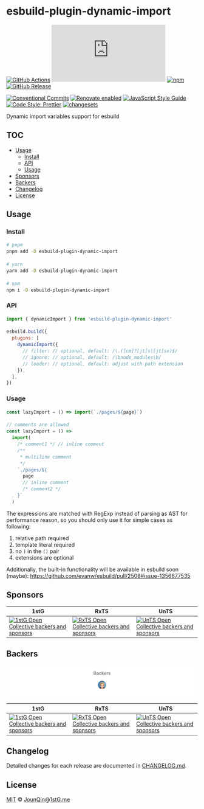 # esbuild-plugin-dynamic-import

[![GitHub Actions](https://github.com/esbuildr/esbuild-plugin-dynamic-import/workflows/CI/badge.svg)](https://github.com/esbuildr/esbuild-plugin-dynamic-import/actions/workflows/ci.yml)
[![type-coverage](https://img.shields.io/badge/dynamic/json.svg?label=type-coverage&prefix=%E2%89%A5&suffix=%&query=$.typeCoverage.atLeast&uri=https%3A%2F%2Fraw.githubusercontent.com%2Fesbuildr%2Fesbuild-plugin-dynamic-import%2Fmain%2Fpackage.json)](https://github.com/plantain-00/type-coverage)
[![npm](https://img.shields.io/npm/v/esbuild-plugin-dynamic-import.svg)](https://www.npmjs.com/package/esbuild-plugin-dynamic-import)
[![GitHub Release](https://img.shields.io/github/release/esbuildr/esbuild-plugin-dynamic-import)](https://github.com/esbuildr/esbuild-plugin-dynamic-import/releases)

[![Conventional Commits](https://img.shields.io/badge/conventional%20commits-1.0.0-yellow.svg)](https://conventionalcommits.org)
[![Renovate enabled](https://img.shields.io/badge/renovate-enabled-brightgreen.svg)](https://renovatebot.com)
[![JavaScript Style Guide](https://img.shields.io/badge/code_style-standard-brightgreen.svg)](https://standardjs.com)
[![Code Style: Prettier](https://img.shields.io/badge/code_style-prettier-ff69b4.svg)](https://github.com/prettier/prettier)
[![changesets](https://img.shields.io/badge/maintained%20with-changesets-176de3.svg)](https://github.com/changesets/changesets)

Dynamic import variables support for esbuild

## TOC <!-- omit in toc -->

- [Usage](#usage)
  - [Install](#install)
  - [API](#api)
  - [Usage](#usage-1)
- [Sponsors](#sponsors)
- [Backers](#backers)
- [Changelog](#changelog)
- [License](#license)

## Usage

### Install

```sh
# pnpm
pnpm add -D esbuild-plugin-dynamic-import

# yarn
yarn add -D esbuild-plugin-dynamic-import

# npm
npm i -D esbuild-plugin-dynamic-import
```

### API

```js
import { dynamicImport } from 'esbuild-plugin-dynamic-import'

esbuild.build({
  plugins: [
    dynamicImport({
      // filter: // optional, default: /\.([cm]?[jt]s|[jt]sx)$/
      // ignore: // optional, default: /\bnode_modules\b/
      // loader: // optional, default: adjust with path extension
    }),
  ],
})
```

### Usage

```js
const lazyImport = () => import(`./pages/${page}`)

// comments are allowed
const lazyImport = () =>
  import(
    /* comment1 */ // inline comment
    /**
     * multiline comment
     */
    `./pages/${
      page
      // inline comment
      /* comment2 */
    }`
  )
```

The expressions are matched with RegExp instead of parsing as AST for performance reason,
so you should only use it for simple cases as following:

1. relative path required
2. template literal required
3. no `)` in the `()` pair
4. extensions are optional

Additionally, the built-in functionality will be available in esbuild soon (maybe):
<https://github.com/evanw/esbuild/pull/2508#issue-1356677535>

## Sponsors

| 1stG                                                                                                                               | RxTS                                                                                                                               | UnTS                                                                                                                               |
| ---------------------------------------------------------------------------------------------------------------------------------- | ---------------------------------------------------------------------------------------------------------------------------------- | ---------------------------------------------------------------------------------------------------------------------------------- |
| [![1stG Open Collective backers and sponsors](https://opencollective.com/1stG/organizations.svg)](https://opencollective.com/1stG) | [![RxTS Open Collective backers and sponsors](https://opencollective.com/rxts/organizations.svg)](https://opencollective.com/rxts) | [![UnTS Open Collective backers and sponsors](https://opencollective.com/unts/organizations.svg)](https://opencollective.com/unts) |

## Backers

[![Backers](https://raw.githubusercontent.com/1stG/static/master/sponsors.svg)](https://github.com/sponsors/JounQin)

| 1stG                                                                                                                             | RxTS                                                                                                                             | UnTS                                                                                                                             |
| -------------------------------------------------------------------------------------------------------------------------------- | -------------------------------------------------------------------------------------------------------------------------------- | -------------------------------------------------------------------------------------------------------------------------------- |
| [![1stG Open Collective backers and sponsors](https://opencollective.com/1stG/individuals.svg)](https://opencollective.com/1stG) | [![RxTS Open Collective backers and sponsors](https://opencollective.com/rxts/individuals.svg)](https://opencollective.com/rxts) | [![UnTS Open Collective backers and sponsors](https://opencollective.com/unts/individuals.svg)](https://opencollective.com/unts) |

## Changelog

Detailed changes for each release are documented in [CHANGELOG.md](./CHANGELOG.md).

## License

[MIT][] © [JounQin][]@[1stG.me][]

[1stg.me]: https://www.1stg.me
[jounqin]: https://GitHub.com/JounQin
[mit]: http://opensource.org/licenses/MIT

